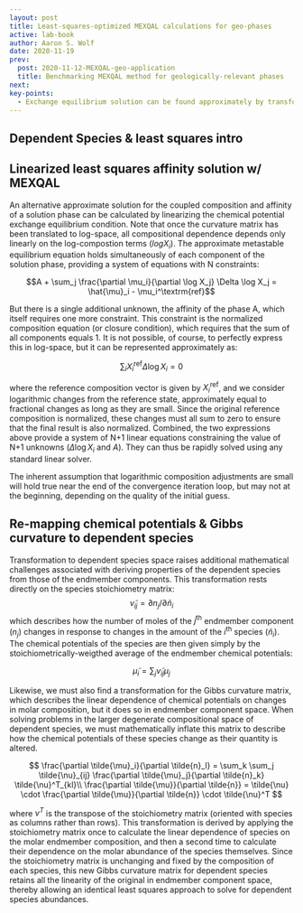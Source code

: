 ```yaml
---
layout: post
title: Least-squares-optimized MEXQAL calculations for geo-phases
active: lab-book
author: Aaron S. Wolf
date: 2020-11-19
prev:
  post: 2020-11-12-MEXQAL-geo-application
  title: Benchmarking MEXQAL method for geologically-relevant phases
next:
key-points:
  - Exchange equilibrium solution can be found approximately by transforming to log-composition space; this yields a set of coupled linear equations, with $\Delta \log X_i$ and $A$ as unknowns, that can be solved using least squares.
---
```


## Dependent Species & least squares intro


## Linearized least squares affinity solution w/ MEXQAL
<!-- # [[202011061439]] Linearized least squares affinity solution w/ MEXQAL -->

An alternative approximate solution for the coupled composition and affinity of a solution phase can be calculated by linearizing the chemical potential exchange equilibrium condition.
Note that once the curvature matrix has been translated to log-space, all compositional dependence depends only linearly on the log-compostion terms $(logX_i)$.
The approximate metastable equilibrium equation holds simultaneously of each component of the solution phase, providing a system of equations with N constraints:

$$A + \sum_j \frac{\partial \mu_i}{\partial \log X_j} \Delta \log X_j  =  \hat{\mu}_i - \mu_i^\textrm{ref}$$

But there is a single additional unknown, the affinity of the phase A, which itself requires one more constraint.
This constraint is the normalized composition equation (or closure condition), which requires that the sum of all components equals 1.
It is not possible, of course, to perfectly express this in log-space, but it can be represented approximately as:

$$\sum_i X_i^\textrm{ref} \Delta \log X_i = 0$$

where the reference composition vector is given by $X_i^\textrm{ref}$, and we consider logarithmic changes from the reference state, approximately equal to fractional changes as long as they are small.
Since the original reference composition is normalized, these changes must all sum to zero to ensure that the final result is also normalized.
Combined, the two expressions above provide a system of N+1 linear equations constraining the value of N+1 unknowns ($\Delta \log X_i$ and $A$).
They can thus be rapidly solved using any standard linear solver.

The inherent assumption that logarithmic composition adjustments are small will hold true near the end of the convergence iteration loop, but may not at the beginning, depending on the quality of the initial guess.


## Re-mapping chemical potentials & Gibbs curvature to dependent species
<!-- [[202011131534]] Mapping chempot & Gibbs curvature to dependent species -->

Transformation to dependent species space raises additional mathematical challenges associated with deriving properties of the dependent species from those of the endmember components.
This transformation rests directly on the species stoichiometry matrix:
$$\tilde{\nu}_{ij} = \partial n_j / \partial \tilde{n}_i$$
which describes how the number of moles of the $j^\textrm{th}$ endmember component ($n_j$) changes in response to changes in the amount of the $i^\textrm{th}$ species ($\tilde{n}_i$).
The chemical potentials of the species are then given simply by the stoichiometrically-weigthed average of the endmember chemical potentials:

$$
\tilde{\mu}_i = \sum_j \tilde{\nu}_{ij} \mu_j
$$

Likewise, we must also find a transformation for the Gibbs curvature matrix, which describes the linear dependence of chemical potentials on changes in molar composition, but it does so in endmember component space.
When solving problems in the larger degenerate compositional space of dependent species, we must mathematically inflate this matrix to describe how the chemical potentials of these species change as their quantity is altered.

$$
\frac{\partial \tilde{\mu}_i}{\partial \tilde{n}_l} = \sum_k \sum_j \tilde{\nu}_{ij} \frac{\partial \tilde{\mu}_j}{\partial \tilde{n}_k} \tilde{\nu}^T_{kl}\\
\frac{\partial \tilde{\mu}}{\partial \tilde{n}} = \tilde{\nu}  \cdot \frac{\partial \tilde{\mu}}{\partial \tilde{n}} \cdot \tilde{\nu}^T
$$

where $\nu^T$ is the transpose of the stoichiometry matrix (oriented with species as columns rather than rows).
This transformation is derived by applying the stoichiometry matrix once to calculate the linear dependence of species on the molar endmember composition, and then a second time to calculate their dependence on the molar abundance of the species themselves.
Since the stoichiometry matrix is unchanging and fixed by the composition of each species, this new Gibbs curvature matrix for dependent species retains all the linearity of the original in endmember component space, thereby allowing an identical least squares approach to solve for dependent species abundances.
